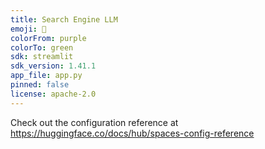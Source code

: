 ```yaml
---
title: Search Engine LLM
emoji: 🚀
colorFrom: purple
colorTo: green
sdk: streamlit
sdk_version: 1.41.1
app_file: app.py
pinned: false
license: apache-2.0
---
```


Check out the configuration reference at https://huggingface.co/docs/hub/spaces-config-reference
